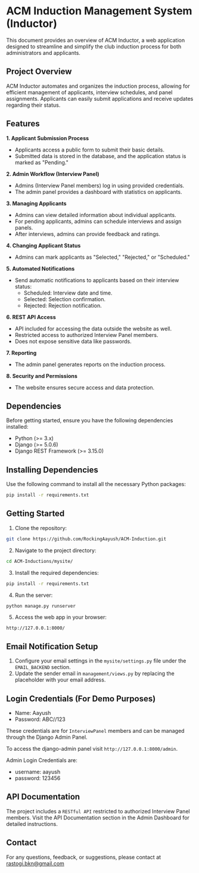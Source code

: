 
# ACM Induction Management System (Inductor)

This document provides an overview of ACM Inductor, a web application designed to streamline and simplify the club induction process for both administrators and applicants.

## Project Overview

ACM Inductor automates and organizes the induction process, allowing for efficient management of applicants, interview schedules, and panel assignments. Applicants can easily submit applications and receive updates regarding their status.

## Features
**1. Applicant Submission Process**

* Applicants access a public form to submit their basic details.
* Submitted data is stored in the database, and the application status is marked as "Pending."

**2. Admin Workflow (Interview Panel)**

* Admins (Interview Panel members) log in using provided credentials.
* The admin panel provides a dashboard with statistics on applicants.

**3. Managing Applicants**

* Admins can view detailed information about individual applicants.
* For pending applicants, admins can schedule interviews and assign panels.
* After interviews, admins can provide feedback and ratings.

**4. Changing Applicant Status**

* Admins can mark applicants as "Selected," "Rejected," or "Scheduled."

**5. Automated Notifications**

 -   Send automatic notifications to applicants based on their interview status:
        -   Scheduled: Interview date and time.
        -   Selected: Selection confirmation.
        -   Rejected: Rejection notification.

**6. REST API Access**

* API included for accessing the data outside the website as well.
* Restricted access to authorized Interview Panel members.
 * Does not expose sensitive data like passwords.

**7. Reporting**

* The admin panel generates reports on the induction process.


**8. Security and Permissions**

* The website ensures secure access and data protection.


## Dependencies

Before getting started, ensure you have the following dependencies installed:

-   Python (>= 3.x)
-   Django (>= 5.0.6)
-   Django REST Framework (>= 3.15.0)

## Installing Dependencies

Use the following command to install all the necessary Python packages:

```bash
pip install -r requirements.txt
```

## Getting Started

1.  Clone the repository:



```bash
git clone https://github.com/RockingAayush/ACM-Induction.git
```


2.  Navigate to the project directory:


```bash
cd ACM-Inductions/mysite/
```

3.  Install the required dependencies:


```bash
pip install -r requirements.txt
```


4.  Run the server:

```bash
python manage.py runserver
```

5.  Access the web app in your browser:

```
http://127.0.0.1:8000/
```

## Email Notification Setup

1.  Configure your email settings in the `mysite/settings.py` file under the `EMAIL_BACKEND` section.
2.  Update the sender email in `management/views.py` by replacing the placeholder with your email address.

## Login Credentials (For Demo Purposes)

-   Name: Aayush
-   Password: ABC//123

These credentials are for `InterviewPanel` members and can be managed through the Django Admin Panel.

To access the django-admin panel visit `http://127.0.0.1:8000/admin`.

Admin Login Credentials are:
- username: aayush
- password: 123456
## API Documentation

The project includes a `RESTful API` restricted to authorized Interview Panel members. Visit the API Documentation section in the Admin Dashboard for detailed instructions.


## Contact

For any questions, feedback, or suggestions, please contact at rastogi.bkn@gmail.com


